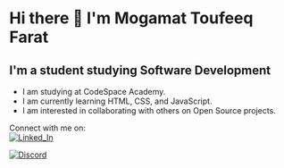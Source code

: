 
# Hi there 👋 I'm Mogamat Toufeeq Farat
## I'm a student studying Software Development
- I am studying at CodeSpace Academy.
- I am currently learning HTML, CSS, and JavaScript.
- I am interested in collaborating with others on Open Source projects.

Connect with me on:
<br>
[![Linked_In](https://img.shields.io/badge/Linked_In-0077B5?style=for-the-badge&logo=LinkedIn&logoColor=white)](https://www.linkedin.com/in/mogamat-toufeeq-farat-a5bb72271/)

[![Discord](https://img.shields.io/badge/Discord-000000?style=for-the-badge&logo=Discord&logoColor=white)](https://discordapp.com/users/495831612592750593/)











<!--
**Toufeeq1/Toufeeq1** is a ✨ _special_ ✨ repository because its `README.md` (this file) appears on your GitHub profile.

Here are some ideas to get you started:

- 🔭 I’m currently working on ...
- 🌱 I’m currently learning ...
- 👯 I’m looking to collaborate on ...
- 🤔 I’m looking for help with ...
- 💬 Ask me about ...
- 📫 How to reach me: ...
- 😄 Pronouns: ...
- ⚡ Fun fact: ...
-->
